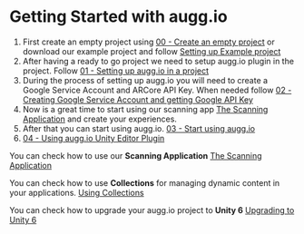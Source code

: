# Getting Started with augg.io

1. First create an empty project using [00 - Create an empty project](00_create_an_empty_project.md) or download our example project and follow [Setting up Example project](01_setting_up_auggio_in_a_project.md)  
2. After having a ready to go project we need to setup augg.io plugin in the project. Follow [01 - Setting up augg.io in a project](01_setting_up_auggio_in_a_project.md)  
3. During the process of setting up augg.io you will need to create a Google Service Account and ARCore API Key. When needed follow [02 - Creating Google Service Account and getting Google API Key](02_creating_google_service_account_and_getting_google_api_key.md)  
4. Now is a great time to start using our scanning app [The Scanning Application](The_Scanning_Application.md) and create your experiences.  
5. After that you can start using augg.io. [03 - Start using augg.io](03_start_using_auggio.md)  
6. [04 - Using augg.io Unity Editor Plugin](04_using_auggio_unity_editor_plugin.md)

You can check how to use our **Scanning Application** [The Scanning Application](The_Scanning_Application.md)

You can check how to use **Collections** for managing dynamic content in your applications. [Using Collections](Using_Collections.md)

You can check how to upgrade your augg.io project to **Unity 6** [Upgrading to Unity 6](Upgrading_to_Unity_6.md)

